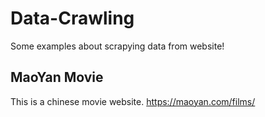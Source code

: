 # Data-Crawling
Some examples about scrapying data from website! 
## MaoYan Movie
This is a chinese movie website. https://maoyan.com/films/
